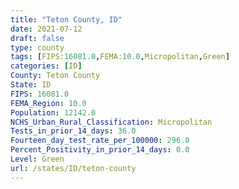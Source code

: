 ```yaml
---
title: "Teton County, ID"
date: 2021-07-12
draft: false
type: county
tags: [FIPS:16081.0,FEMA:10.0,Micropolitan,Green]
categories: [ID]
County: Teton County
State: ID
FIPS: 16081.0
FEMA_Region: 10.0
Population: 12142.0
NCHS_Urban_Rural_Classification: Micropolitan
Tests_in_prior_14_days: 36.0
Fourteen_day_test_rate_per_100000: 296.0
Percent_Positivity_in_prior_14_days: 0.0
Level: Green
url: /states/ID/teton-county
---
```



